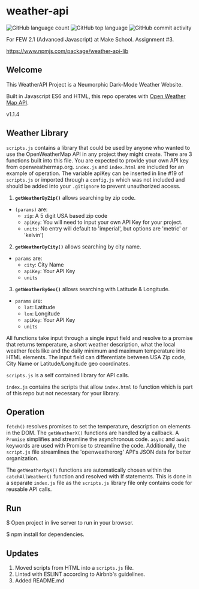 # weather-api

![GitHub language count](https://img.shields.io/github/languages/count/chrismlee26/weather-api-lib)
![GitHub top language](https://img.shields.io/github/languages/top/chrismlee26/weather-api-lib)
![GitHub commit activity](https://img.shields.io/github/commit-activity/y/chrismlee26/weather-api-lib)

For FEW 2.1 (Advanced Javascript) at Make School. Assignment #3.

https://www.npmjs.com/package/weather-api-lib

## Welcome

This WeatherAPI Project is a Neumorphic Dark-Mode Weather Website.

Built in Javascript ES6 and HTML, this repo operates with [Open Weather Map API](https://openweathermap.org).

v1.1.4

## Weather Library

`scripts.js` contains a library that could be used by anyone who wanted to use the OpenWeatherMap API in any project they might create. There are 3 functions built into this file. You are expected to provide your own API key from openweathermap.org. `index.js` and `index.html` are included for an example of operation. The variable apiKey can be inserted in line #19 of `scripts.js` or imported through a `config.js` which was not included and should be added into your `.gitignore` to prevent unauthorized access.

1. **`getWeatherByZip()`** allows searching by zip code.

- `(params)` are:
  - `zip`: A 5 digit USA based zip code
  - `apiKey`: You will need to input your own API Key for your project.
  - `units`: No entry will default to 'imperial', but options are 'metric' or 'kelvin')

2. **`getWeatherByCity()`** allows searching by city name.

- `params` are:
  - `city`: City Name
  - `apiKey`: Your API Key
  - `units`

3. **`getWeatherByGeo()`** allows searching with Latitude & Longitude.

- `params` are:
  - `lat`: Latitude
  - `lon`: Longitude
  - `apiKey`: Your API Key
  - `units`

All functions take input through a single input field and resolve to a promise that returns temperature, a short weather description, what the local weather feels like and the daily minimum and maximum temperature into HTML elements. The input field can differentiate between USA Zip code, City Name or Latitude/Longitude geo coordinates.

`scripts.js` is a self contained library for API calls.

`index.js` contains the scripts that allow `index.html` to function which is part of this repo but not necessary for your library.

## Operation

`fetch()` resolves promises to set the temperature, description on elements in the DOM. The `getWeatherX()` functions are handled by a callback. A `Promise` simplifies and streamline the asynchronous code. `async` and `await` keywords are used with Promise to streamline the code. Additionally, the `script.js` file streamlines the 'openweatherorg' API's JSON data for better organization.

The `getWeatherbyX()` functions are automatically chosen within the `catchAllWeather()` function and resolved with If statements. This is done in a separate `index.js` file as the `scripts.js` library file only contains code for reusable API calls.

## Run

$ Open project in live server to run in your browser.

$ npm install for dependencies.

## Updates

1. Moved scripts from HTML into a `scripts.js` file.
2. Linted with ESLINT according to Airbnb's guidelines.
3. Added README.md

